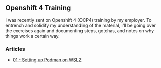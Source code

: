 ## Openshift 4 Training
I was recently sent on Openshift 4 (OCP4) training by my employer. To entrench and solidify my understanding of the material, I'll be going over the exercises again and documenting
steps, gotchas, and notes on why things work a certain way.

### Articles
* [01 - Setting up Podman on WSL2](./01-install-podman-and-skopeo-on-WSL2.md)

